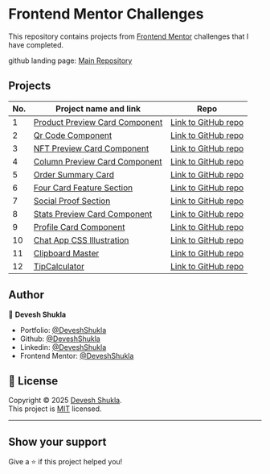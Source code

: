 # Frontend Mentor Challenges

This repository contains projects from [Frontend Mentor](https://www.frontendmentor.io/challenges) challenges that I have completed.

github landing page: [Main Repository](https://deveshshukla.github.io/frontendmentor-challenges/)

## Projects

| No. | Project name and link                                                                                                                                                       | Repo                                                                                                                                                 |
| --- | --------------------------------------------------------------------------------------------------------------------------------------------------------------------------- | ---------------------------------------------------------------------------------------------------------------------------------------------------- |
| 1   | [Product Preview Card Component](https://deveshshukla.github.io/frontendmentor-challenges/Challenge-1-Product%20Preview%20Card%20Component/)                                | [Link to GitHub repo](https://github.com/deveshshukla/frontendmentor-challenges/tree/main/Challenge-1-Product%20Preview%20Card%20Component)          |
| 2   | [Qr Code Component](https://deveshshukla.github.io/frontendmentor-challenges/Challenge-2%20Qr%20Code%20Component/)                                                          | [Link to GitHub repo](https://github.com/deveshshukla/frontendmentor-challenges/tree/main/Challenge-2%20Qr%20Code%20Component)                       |
| 3   | [NFT Preview Card Component](https://deveshshukla.github.io/frontendmentor-challenges/Challenge-3%20NFT%20Preview%20Card%20Component/)                                      | [Link to GitHub repo](https://github.com/deveshshukla/frontendmentor-challenges/tree/main/Challenge-3%20NFT%20Preview%20Card%20Component)            |
| 4   | [Column Preview Card Component](https://deveshshukla.github.io/frontendmentor-challenges/Challenge-4%20Column%20Preview%20Card%20Component/)                                | [Link to GitHub repo](https://github.com/deveshshukla/frontendmentor-challenges/tree/main/Challenge-4%20Column%20Preview%20Card%20Component)         |
| 5   | [Order Summary Card](https://deveshshukla.github.io/frontendmentor-challenges/Challenge-5%20Order%20Summary%20Card/)                                                        | [Link to GitHub repo](https://github.com/deveshshukla/frontendmentor-challenges/tree/main/Challenge-5%20Order%20Summary%20Card)                      |
| 6   | [Four Card Feature Section](https://deveshshukla.github.io/frontendmentor-challenges/Challenge-6%20Four%20Card%20Feature%20Section/)                                        | [Link to GitHub repo](https://github.com/deveshshukla/frontendmentor-challenges/tree/main/Challenge-6%20Four%20Card%20Feature%20Section)             |
| 7   | [Social Proof Section](https://deveshshukla.github.io/frontendmentor-challenges/Challenge-7%20Social%20Proof%20Section/)                                                    | [Link to GitHub repo](https://github.com/deveshshukla/frontendmentor-challenges/tree/main/Challenge-7%20Social%20Proof%20Section)                    |
| 8   | [Stats Preview Card Component](https://deveshshukla.github.io/frontendmentor-challenges/Challenge-8%20Stats%20Preview%20Card%20Component/)                                  | [Link to GitHub repo](https://github.com/deveshshukla/frontendmentor-challenges/tree/main/Challenge-8%20Stats%20Preview%20Card%20Component)          |
| 9   | [Profile Card Component](https://deveshshukla.github.io/frontendmentor-challenges/Challenge-9%20Profile%20Card%20Component/)                                                | [Link to GitHub repo](https://github.com/deveshshukla/frontendmentor-challenges/tree/main/Challenge-9%20Profile%20Card%20Component)                  |
| 10  | [Chat App CSS Illustration](https://deveshshukla.github.io/frontendmentor-challenges/Challenge-10%20Chat%20App%20CSS%20Illustration/)                                       | [Link to GitHub repo](https://github.com/deveshshukla/frontendmentor-challenges/tree/main/Challenge-10%20Chat%20App%20CSS%20Illustration)            |
| 11  | [Clipboard Master](https://deveshshukla.github.io/frontendmentor-challenges/Challenge-11%20Clipboard%20Master/)                                                             | [Link to GitHub repo](https://github.com/deveshshukla/frontendmentor-challenges/tree/main/Challenge-11%20Clipboard%20Master)                         |
| 12  | [TipCalculator](https://deveshshukla.github.io/frontendmentor-challenges/Challenge-12%20TipCalculator/)                                                                     | [Link to GitHub repo](https://github.com/deveshshukla/frontendmentor-challenges/tree/main/Challenge-12%20TipCalculator)                              |

## Author

👤 **Devesh Shukla**

- Portfolio: [@DeveshShukla](#)
- Github: [@DeveshShukla](https://github.com/deveshshukla)
- Linkedin: [@DeveshShukla](https://www.linkedin.com/in/devesh-kumar-shukla/)
- Frontend Mentor: [@DeveshShukla](https://www.frontendmentor.io/profile/deveshshukla/)

## 📝 License

Copyright © 2025 [Devesh Shukla](https://github.com/deveshshukla).<br />
This project is [MIT](https://github.com/deveshshukla/frontendmentor-challenges/blob/main/LICENSE) licensed.

---

## Show your support

Give a ⭐️ if this project helped you!
